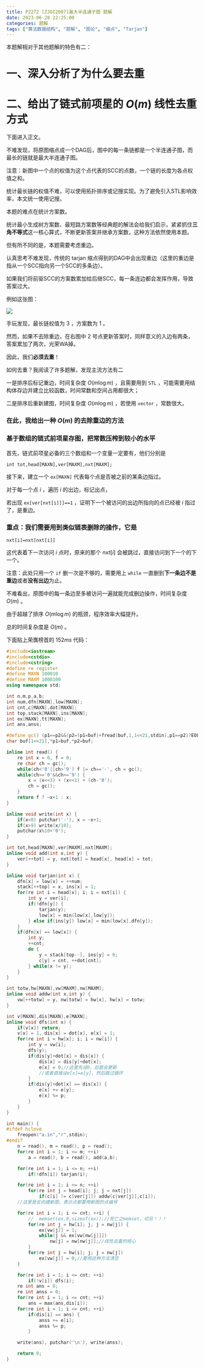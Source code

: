```yaml
---
title: P2272 [ZJOI2007]最大半连通子图 题解
date: 2023-06-28 22:25:00
categories: 题解
tags: ["算法数据结构", "题解", "图论", "缩点", "Tarjan"]
---
```


本题解相对于其他题解的特色有二：

# 一、深入分析了为什么要去重

# 二、给出了链式前项星的 $O(m)$ 线性去重方式

下面进入正文。

不难发现，将原图缩点成一个DAG后，图中的每一条链都是一个半连通子图，而最长的链就是最大半连通子图。

注意：新图中一个点的权值为这个点代表的SCC的点数，一个链的长度为各点权值之和。

统计最长链的权值不难，可以使用拓扑排序或记搜实现。为了避免引入STL影响效率，本文统一使用记搜。

本题的难点在统计方案数。

统计最小生成树方案数、最短路方案数等经典题的解法会给我们启示，紧紧抓住**三角不等式**这一核心算式，不断更新答案并继承方案数，这种方法依然使用本题。

但有所不同的是，本题需要考虑重边。

认真思考不难发现，传统的 tarjan 缩点得到的DAG中会出现重边（这里的重边是指从一个SCC指向另一个SCC的多条边）。

如果我们将前驱SCC的方案数累加给后继SCC，每一条连边都会发挥作用，导致答案过大。

例如这张图：

![](https://cdn.luogu.com.cn/upload/image_hosting/rcuo9m9v.png)

手玩发现，最长链权值为 $3$ ，方案数为 $1$ 。

然而，如果不去除重边，在右图中 $2$ 号点更新答案时，同样意义的入边有两条，答案累加了两次，光荣WA掉。

因此，我们**必须去重**！

如何去重？我阅读了许多题解，发现主流方法有二

一是排序后标记重边，时间复杂度 $O(m\log m)$ ，且需要用到 `STL` ，可能需要用结构体存边并建立比较函数，时间常数和空间占用都很大；

二是排序后重新建图，时间复杂度 $O(m\log m)$ ，若使用 `vector` ，常数很大。

### 在此，我给出一种 $O(m)$ 的去除重边的方法

### 基于数组的链式前项星存图，把常数压榨到较小的水平

首先，链式前项星必备的三个数组和一个变量一定要有，他们分别是

```int tot,head[MAXN],ver[MAXM],nxt[MAXM];```

接下来，建立一个 `ex[MAXN]` 代表每个点是否被之前的某条边指过。

对于每一个点 $i$ ，遍历 $i$ 的出边，标记出点，

若出现 `ex[ver[nxt[i]]]==1` ，证明下一个被访问的出边所指向的点已经被 $i$ 指过了，是重边。

### 重点：我们需要用到类似链表删除的操作，它是

`nxt[i]=nxt[nxt[i]]`

这代表着下一次访问 $i$ 点时，原来的那个 $nxt[i]$ 会被跳过，直接访问到下一个的下一个。

注意：此处只用一个 `if` 删一次是不够的，需要用上 `while` 一直删到**下一条边不是重边**或者**没有出边**为止。

不难看出，原图中的每一条边至多被访问一遍就能完成删边操作，时间复杂度 $O(m)$ 。

由于超越了排序 $O(m\log m)$ 的瓶颈，程序效率大幅提升。

总的时间复杂度是 $O(m)$ 。

下面贴上荣膺榜首的 $152ms$ 代码：

```cpp
#include<iostream>
#include<cstdio>
#include<cstring>
#define re register
#define MAXN 100010
#define MAXM 1000100
using namespace std;

int n,m,p,a,b;
int num,dfn[MAXN],low[MAXN];
int cnt,c[MAXN],dot[MAXN];
int top,stack[MAXN],ins[MAXN];
int ex[MAXN],tt[MAXN];
int ans,anss;

#define gc() (p1==p2&&(p2=(p1=buf)+fread(buf,1,1<<21,stdin),p1==p2)?EOF:*p1++)
char buf[1<<21],*p1=buf,*p2=buf;

inline int read() {
	re int x = 0, f = 0;
	re char ch = gc();
	while(ch<'0'||ch>'9') f |= ch=='-', ch = gc();
	while(ch>='0'&&ch<='9') {
		x = (x<<3) + (x<<1) + (ch-'0');
		ch = gc();
	}
	return f ? ~x+1 : x;
}

inline void write(int x) {
	if(x<0) putchar('-'), x = ~x+1;
	if(x>9) write(x/10);
	putchar(x%10+'0');
}

int tot,head[MAXN],ver[MAXM],nxt[MAXM];
inline void add(int x,int y) {
	ver[++tot] = y, nxt[tot] = head[x], head[x] = tot;
}

inline void tarjan(int x) {
	dfn[x] = low[x] = ++num;
	stack[++top] = x, ins[x] = 1;
	for(re int i = head[x]; i; i = nxt[i]) {
		int y = ver[i];
		if(!dfn[y]) {
			tarjan(y);
			low[x] = min(low[x],low[y]);
		} else if(ins[y]) low[x] = min(low[x],dfn[y]);
	}
	if(dfn[x] == low[x]) {
		int y;
		++cnt;
		do {
			y = stack[top--], ins[y] = 0;
			c[y] = cnt, ++dot[cnt];
		} while(x != y);
	}
}

int totw,hw[MAXN],vw[MAXM],nw[MAXM];
inline void addw(int x,int y) {
	vw[++totw] = y, nw[totw] = hw[x], hw[x] = totw;
}

int v[MAXN],dis[MAXN],e[MAXN];
inline void dfs(int x) {
	if(v[x]) return;
	v[x] = 1, dis[x] = dot[x], e[x] = 1;
	for(re int i = hw[x]; i; i = nw[i]) {
		int y = vw[i];
		dfs(y);
		if(dis[y]+dot[x] > dis[x]) {
			dis[x] = dis[y]+dot[x];
			e[x] = 0;//这里先设0，后面会更新
			//或者直接设e[x]=e[y]，然后跳过循环
		}
		if(dis[y]+dot[x] == dis[x]) {
			e[x] += e[y];
			e[x] %= p;
		}
	}
}

int main() {
#ifdef hclove
	freopen("a.in","r",stdin);
#endif
	n = read(), m = read(), p = read();
	for(re int i = 1; i <= m; ++i)
		a = read(), b = read(), add(a,b);

	for(re int i = 1; i <= n; ++i)
		if(!dfn[i]) tarjan(i);

	for(re int i = 1; i <= n; ++i)
		for(re int j = head[i]; j; j = nxt[j])
			if(c[i] != c[ver[j]]) addw(c[ver[j]],c[i]);
	//这里是反向建新图，表示点都要用新图的点编号

	for(re int i = 1; i <= cnt; ++i) {
		//	memset(ex,0,sizeof(ex));//死亡之memset，切忌！！！
		for(re int j = hw[i]; j; j = nw[j]) {
			ex[vw[j]] = 1;
			while(j && ex[vw[nw[j]]])
				nw[j] = nw[nw[j]];//线性去重的核心
		}
		for(re int j = hw[i]; j; j = nw[j])
			ex[vw[j]] = 0;//要用这种方法清空
	}

	for(re int i = 1; i <= cnt; ++i)
		if(!v[i]) dfs(i);
	re int ans = 0;
	re int anss = 0;
	for(re int i = 1; i <= cnt; ++i)
		ans = max(ans,dis[i]);
	for(re int i = 1; i <= cnt; ++i)
		if(dis[i] == ans) {
			anss += e[i];
			anss %= p;
		}

	write(ans), putchar('\n'), write(anss);

	return 0;
}
```
